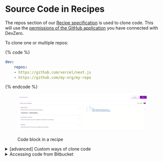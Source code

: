 # Source Code in Recipes

The repos section of our [Recipe specification](https://docs.devzero.io/product-docs/references/recipe-syntax) is used to clone code. This will use the [permissions of the GitHub application](https://docs.devzero.io/product-docs/admin/permissions) you have connected with DevZero.

To clone one or multiple repos:

{% code %}
```yaml
dev:
    repos:
    - https://github.com/vercel/next.js
    - https://github.com/my-org/my-repo
```
{% endcode %}

<figure><img src="../.gitbook/assets/repos-in-recipe.png" alt=""><figcaption><p>Code block in a recipe</p></figcaption></figure>


<details>
<summary>[advanced] Custom ways of clone code</summary>

This usually applies to cases where you need to use secrets to clone code. To learn more about how to save and use secrets: https://docs.devzero.io/product-docs/recipes/secrets

You can use a `command` block to clone code directly:

{% code overflow="wrap" lineNumbers="true" %}
```yaml
dev:
    commands:
    - command: |-
        git clone https://github.com/vercel/next.js
      directory: /home/devzero
      name: clone public repo

    - command: |-
        # MY_PERSONAL_TOKEN is the key for a secret/environment variable saved at https://www.devzero.io/dashboard/settings/environment-variables#team
        git clone https://$MY_PERSONAL_TOKEN@github.com/vercel/next.js
      directory: /home/devzero
      name: clone private repo using PAT
    
     - command: |-
        # MY_PRIVATE_KEY is the key for secret/environment variable saved at https://www.devzero.io/dashboard/settings/environment-variables#team
        # The value for that should be the private key part of what you saved as a deploy key: https://docs.github.com/en/authentication/connecting-to-github-with-ssh/managing-deploy-keys
        
        mkdir -p .ssh
        echo "-----BEGIN OPENSSH PRIVATE KEY-----" >> .ssh/devzero_id25519
        echo $MY_PRIVATE_KEY >> .ssh/devzero_id25519
        echo "-----END OPENSSH PRIVATE KEY-----" >> .ssh/devzero_id25519
        chmod 400 .ssh/devzero_id25519

        GIT_SSH_COMMAND='ssh -o IdentitiesOnly=yes -o StrictHostKeyChecking=accept-new -i /home/devzero/.ssh/devzero_id25519' git clone git@github.com:my-org/my-repo.git
      directory: /home/devzero
      name: clone private repo over ssh using a deploy key
```
{% endcode %}

Some of the use-cases where this is applicable:
- Not using GitHub for source control
- Cannot connect GitHub app to an organization for access control issues
- Want to use [deploy keys](https://docs.github.com/en/authentication/connecting-to-github-with-ssh/managing-deploy-keys), [personal access tokens](https://docs.github.com/en/authentication/keeping-your-account-and-data-secure/managing-your-personal-access-tokens) etc
- Want to use some other authentication methods than the DevZero default
- Wanting to clone your repo to a custom directory
- If there's something else, please drop us a note at [support@devzero.io](mailto:support@devzero.io)

</details>

<details>
<summary>Accessing code from Bitbucket</summary>

## Step 1. Go to your repo page on the Bitbucket website
<figure><img src="../.gitbook/assets/bitbucket-repo.png" alt=""><figcaption><p>Bitbucket Repo</p></figcaption></figure>

## Step 2. Go to the `Access Keys` section
<figure><img src="../.gitbook/assets/bitbucket-access-keys.png" alt=""><figcaption><p>Bitbucket Access Keys</p></figcaption></figure>

## Step 3(a). Generate keys

{% code overflow="wrap" %}
```bash
ssh-keygen -t ed25519 -C "devzero-user@my-website.com" -f devzero_id25519 -P '' -q
```
{% endcode %}

## Step 3(b). Add the public key to your Bitbucket repo's access keys 

First, copy the public key
{% code overflow="wrap" %}
```bash
cat ~/.ssh/devzero_id25519.pub | pbcopy
```
{% endcode %}

Then, paste it in the `Key` section in the pop-up box.
<figure><img src="../.gitbook/assets/bitbucket-add-access-key.png" alt=""><figcaption><p>Bitbucket Add Access Keys</p></figcaption></figure>

## Step 3(c). Add the private key to DevZero

Check the private key
<figure><img src="../.gitbook/assets/private-key-full.png" alt=""><figcaption><p>New private key</p></figcaption></figure>

Copy it
{% code overflow="wrap" %}
```bash
cat ~/.ssh/devzero_id25519 | pbcopy
```
{% endcode %}

Then paste it into your team's secrets section at https://www.devzero.io/dashboard/settings/environment-variables#team

Call it `BITBUCKET_PVT_KEY` (or whatever you please, but this is referenced in `Step 4`)

<figure><img src="../.gitbook/assets/bitbucket-pvt-key-dz.png" alt=""><figcaption><p>Add private key to DevZero</p></figcaption></figure>

## Step 4. Build a recipe

Create a recipe and add a block that looks like the one below (check `line 5` to ensure naming).
{% code overflow="wrap" %}
```yaml
dev:
  commands:
    - command: |-
        mkdir -p .ssh
        echo $BITBUCKET_PVT_KEY >> .ssh/devzero_id25519
        chmod 400 .ssh/devzero_id25519
        GIT_SSH_COMMAND='ssh -o IdentitiesOnly=yes -o StrictHostKeyChecking=accept-new -i /home/devzero/.ssh/devzero_id25519' git clone git@bitbucket.org:devzero-inc/demo-repo-pvt.git
      dir: .
      name: clone_from_bitbucket
```
{% endcode %}

## Step 5. Launch a workspace from that recipe 

Visit your recipes pages here https://www.devzero.io/dashboard/recipes, and launch a workspace from that new recipe!

</details>